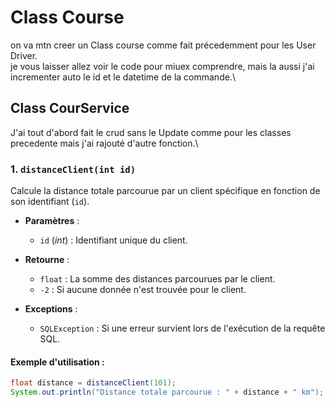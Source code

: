 # Class Course 
on va mtn creer un Class course comme fait précedemment pour les User Driver.\
je vous laisser allez voir le code pour miuex comprendre, mais la aussi j'ai incrementer auto le id et le datetime de la commande.\
## Class CourService 
J'ai tout d'abord fait le crud sans le Update comme pour les classes precedente mais j'ai rajouté d'autre fonction.\

### 1. `distanceClient(int id)`

Calcule la distance totale parcourue par un client spécifique en fonction de son identifiant (`id`).

- **Paramètres** :
  - `id` (*int*) : Identifiant unique du client.
  
- **Retourne** :
  - `float` : La somme des distances parcourues par le client.
  - `-2` : Si aucune donnée n'est trouvée pour le client.

- **Exceptions** :
  - `SQLException` : Si une erreur survient lors de l'exécution de la requête SQL.

#### Exemple d'utilisation :
```java
float distance = distanceClient(101);
System.out.println("Distance totale parcourue : " + distance + " km");
